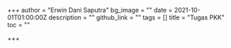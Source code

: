 +++
author = "Erwin Dani Saputra"
bg_image = ""
date = 2021-10-01T01:00:00Z
description = ""
github_link = ""
tags = []
title = "Tugas PKK"
toc = ""

+++
